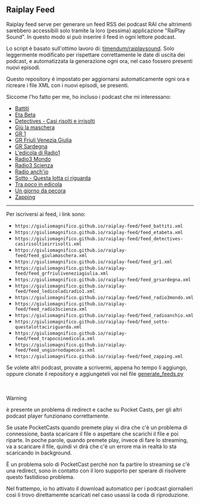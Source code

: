 ## Raiplay Feed

Raiplay feed serve per generare un feed RSS dei podcast RAI che altrimenti sarebbero accessibili solo tramite la loro (pessima) applicazione "RaiPlay Sound". In questo modo si può inserire il feed in ogni lettore podcast.

Lo script è basato sull'ottimo lavoro di: [timendum/raiplaysound](https://github.com/timendum/raiplaysound). Solo leggermente modificato per rispettare correttamente le date di uscita dei podcast, e automatizzata la generazione ogni ora, nel caso fossero presenti nuovi episodi. 

Questo repository è impostato per aggiornarsi automaticamente ogni ora e ricreare i file XML con i nuovi episodi, se presenti. 

Siccome l'ho fatto per me, ho incluso i podcast che mi interessano:

- [Battiti](https://www.raiplaysound.it/programmi/battiti)
- [Eta Beta](https://www.raiplaysound.it/programmi/etabeta)
- [Detectives - Casi risolti e irrisolti](https://www.raiplaysound.it/programmi/detectives-casirisoltieirrisolti)
- [Giù la maschera](https://www.raiplaysound.it/programmi/giulamaschera)
- [GR 1](https://www.raiplaysound.it/programmi/gr1)
- [GR Friuli Venezia Giulia](https://www.raiplaysound.it/programmi/grfriuliveneziagiulia)
- [GR Sardegna](https://www.raiplaysound.it/programmi/grsardegna)
- [L'edicola di Radio1](https://www.raiplaysound.it/programmi/ledicoladiradio1)
- [Radio3 Mondo](https://www.raiplaysound.it/programmi/radio3mondo)
- [Radio3 Scienza](https://www.raiplaysound.it/programmi/radio3scienza)
- [Radio anch'io](https://www.raiplaysound.it/programmi/radioanchio)
- [Sotto - Questa lotta ci riguarda](https://www.raiplaysound.it/programmi/sotto-questalottaciriguarda)
- [Tra poco in edicola](https://www.raiplaysound.it/programmi/trapocoinedicola)
- [Un giorno da pecora](https://www.raiplaysound.it/programmi/ungiornodapecora)
- [Zapping](https://www.raiplaysound.it/programmi/zapping)

***

  Per iscriversi ai feed, i link sono:
  
  - `https://giuliomagnifico.github.io/raiplay-feed/feed_battiti.xml`
  - `https://giuliomagnifico.github.io/raiplay-feed/feed_etabeta.xml`
  - `https://giuliomagnifico.github.io/raiplay-feed/feed_detectives-casirisoltieirrisolti.xml`
  - `https://giuliomagnifico.github.io/raiplay-feed/feed_giulamaschera.xml`
  - `https://giuliomagnifico.github.io/raiplay-feed/feed_gr1.xml`
  - `https://giuliomagnifico.github.io/raiplay-feed/feed_grfriuliveneziagiulia.xml`
  - `https://giuliomagnifico.github.io/raiplay-feed/feed_grsardegna.xml`
  - `https://giuliomagnifico.github.io/raiplay-feed/feed_ledicoladiradio1.xml`
  - `https://giuliomagnifico.github.io/raiplay-feed/feed_radio3mondo.xml`
  - `https://giuliomagnifico.github.io/raiplay-feed/feed_radio3scienza.xml`
  - `https://giuliomagnifico.github.io/raiplay-feed/feed_radioanchio.xml`
  - `https://giuliomagnifico.github.io/raiplay-feed/feed_sotto-questalottaciriguarda.xml`
  - `https://giuliomagnifico.github.io/raiplay-feed/feed_trapocoinedicola.xml`
  - `https://giuliomagnifico.github.io/raiplay-feed/feed_ungiornodapecora.xml`
  - `https://giuliomagnifico.github.io/raiplay-feed/feed_zapping.xml`


Se volete altri podcast, provate a scrivermi, appena ho tempo li aggiungo, oppure clonate il repository e aggiungeteli voi nel file [generate_feeds.py](https://github.com/giuliomagnifico/raiplay-feed/blob/main/scripts/generate_feeds.py)
<br><br><br>


>[!WARNING]
>è presente un problema di redirect e cache su Pocket Casts, per gli altri podcast player funzionano correttamente. 
>
>Se usate PocketCasts quando premete play vi dira che c'è un problema di connessione, basta scaricare il file o aspettare che scarichi il file e poi riparte. In poche parole, quando premete play, invece di fare lo streaming, va a scaricare il file, quindi vi dirà che c'è un errore ma in realtà lo sta scaricando in background. 
>
>È un problema solo di PocketCast perchè non fa partire lo streaming se c'è una redirect, sono in contatto con il loro supporto per sperare di risolvere questo fastidioso problema. 
>
>Nel frattempo, io ho attivato il download automatico per i podcast giornalieri così li trovo direttamemte scaricati nel caso usassi la coda di riproduzione. 
